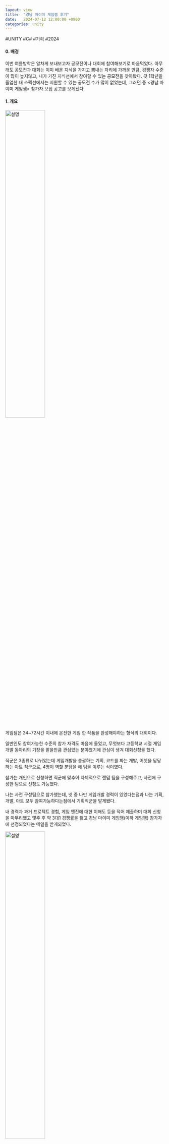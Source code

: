 ```yaml
---
layout: view
title:  "경남 마이미 게임잼 후기"
date:   2024-07-12 12:00:00 +0900
categories: unity
---
```

#UNITY #C# #기획 #2024

#### 0. 배경

이번 여름방학은 알차게 보내보고자 공모전이나 대회에 참여해보기로 마음먹었다. 아무래도 공모전과 대회는 이미 배운 지식을 가지고 뽐내는 자리에 가까운 만큼, 경쟁자 수준이 많이 높지않고, 내가 가진 지식선에서 참여할 수 있는 공모전을 찾아봤다. 갓 1학년을 졸업한 내 스펙선에서는 지원할 수 있는 공모전 수가 많이 없었는데, 그러던 중 <경남 마이미 게임잼> 참가자 모집 공고를 보게됐다.



#### 1. 개요

<img src="{{ site.baseurl }}/assets/m1.png" alt="설명" style="width:50%; height:auto;">

게임잼은 24~72시간 이내에 온전한 게임 한 작품을 완성해야하는 형식의 대회이다.

일반인도 참여가능한 수준의 참가 자격도 마음에 들었고, 무엇보다 고등학교 시절 게임 개발 동아리의 기장을 맡을만큼 관심있는 분야였기에 관심이 생겨 대회신청을 했다.

직군은 3종류로 나뉘었는데 게임개발을 총괄하는 기획, 코드를 짜는 개발, 어셋을 담당하는 아트 직군으로, 4명이 역할 분담을 해 팀을 이루는 식이였다.

참가는 개인으로 신청하면 직군에 맞추어 자체적으로 랜덤 팀을 구성해주고, 사전에 구성한 팀으로 신청도 가능했다.

나는 사전 구성팀으로 참가했는데, 넷 중 나만 게임개발 경력이 있었다는점과 나는 기획, 개발, 아트 모두 참여가능하다는점에서 기획직군을 맡게됐다.

내 경력과 과거 프로젝트 경험, 게임 엔진에 대한 이해도 등을 적어 제출하며 대회 신청을 마무리했고 몇주 후 약 3대1 경쟁률을 뚫고 경남 마이미 게임잼(이하 게임잼) 참가자에 선정되었다는 메일을 받게되었다.

<img src="{{ site.baseurl }}/assets/m2.png" alt="설명" style="width:50%; height:auto;">

오리엔테이션 내용을 요약하면 다음과 같았다.

1. 게임 주제는 대회 1주일전에 공개
2. 게임 개발은 대회장 현장에서만 가능
3. 게임 개발은 48시간 동안만 진행
4. 아트 어셋은 사전에 그려올수 없음

<img src="{{ site.baseurl }}/assets/m3.png" alt="설명" style="width:50%; height:auto;">

심사기준은 다음과 같았다. 나는 보통 게임 개발하면 완성도와 구현정도를 중점적으로 볼 것이라 예상했으나, 기획, 개발, 아트부분 점수가 균일하게 분배되어있는것은 물론, 아이디어 구현, 재미요소등 예상치 못한 부분이 평가대상이였는데, 게임개발이라는 분야 안에는 오직 ‘개발’ 만 있을거라 생각했던 내 자신을 반성했다.

그렇게 시간이 지나고, 대회 일주일 전 드디어 주제가 발표됐다.

<img src="{{ site.baseurl }}/assets/m4.png" alt="설명" style="width:50%; height:auto;">

주제는 “MOVE”. 작년 2023 경남 게임잼 주제가 ‘가야 유물’ 이였던것에 비해 주제가 많이 자유로워졌다.



#### 2. 대회 전

주제가 공개되자마자 우리팀은 모여서 기획회의를 시작했다.

<img src="{{ site.baseurl }}/assets/m5.png" alt="설명" style="width:50%; height:auto;">

처음에는 주먹구구식으로 구글 공유문서에 브레인스토밍을 하면서 시작했는데, 게임의 외곽이 잡혀가면 갈수록 신경써야하는 내용이 점점 더 많아졌고, Notion플랫폼을 활용해 필요한 정보를 모으기 시작했다.

<img src="{{ site.baseurl }}/assets/m6.png" alt="설명" style="width:50%; height:auto;">

우리팀은 MOVE의 이동 성질 -> 동력 -> 무한동력으로 의미를 확장시켰고, 무한동력 이외에도 MOVE의 사전적 의미인 "이주하다", "감동을 주다"등의 요소를 넣었다.

> *move, 움직일 동. 주인공은 최종목표인 무한동력을 향해 움직입니다*
>
> *또, 추위를 피하고 주변 위험 요소에서 벗어나기 위해 끊임없이 몸을 움직여야 한다는 점 또한 확인할 수 있습니다.*
>
> *'이주하다'라는 뜻의 move도 게임에 담았는데요, 경남이는 새로운 행성으로 이주를 가능케 하기위해 무한동력을 꿈꿉니다.*
>
> *move에는 '행동하다, 판단하다'라는 뜻 도 존재합니다. 극한의 상황속 플레이어는 수많은 판단을 내려야합니다. 또, 암울한 현실속 결국 목표를 이뤄내는 스토리구조를 통해 "절망적인 상황에서 포기하지 않고 움직여라" 라는 메세지를 전달하고자 했습니다.*
>
> *마지막으로 move는 '감동을 일으키다'라는 뜻도 가지고있는데요, 신물질 GN의 발견과 최종 결말까지의 과정이 일련의 스토리로 구성되어 있어 게임을 통해 감동을 선사하고자 했습니다.*

*실제 대본 내용*

이후로 계속된 비대면 회의를 통해 게임 요소, 캐릭터 설정, 그래픽 컨셉, 게임 특징등을 마저 구상했고, 자세한 내용은<br>

- [게임 세부 기획](https://docs.google.com/document/d/1eX8npd2ohdhRn7GtCmHqk86F9yTWo55h7Q8OWi-bLLE/edit)

- [게임잼 잼보드](https://docs.google.com/document/d/1u1R-FwE4aGDh1XEYca6M1CJLcCoeNp_xwpMGVVJf3IA/edit) 

에서 확인할 수 있다.



#### 3. 대회 중

게임잼 시작인 7월 12일 전날인 11일부터 서울에서 기차를 타고 창원중앙역으로 내려왔다. 

하루가 지나고, 대회는 오후 4시에 입장이 가능하니 조원끼리는 근처 카페에서 3시까지 집결하기로 했다.

<img src="{{ site.baseurl }}/assets/m7.png" alt="설명" style="width:50%; height:auto;">

대회에 입장하니 기념품 키드와 함께 팀명과 이름이 세겨진 목걸이를 받았다

<img src="{{ site.baseurl }}/assets/m8.png" alt="설명" style="width:50%; height:auto;">

우리 팀명은 "HICE&D", 줄여서 HICED 였는데, 홍익대 컴퓨터공학과 3명, 시각디자인과 1명을 포함한 팀이기에 **H**ong**I**k **C**omputer **E**ngineering & **C**ommunication **D**esign의 약자를 사용했다.

대회장은 넓고 쾌적했는데, 지어진지 얼마 안된듯한 빌딩 안에서 대회를 진행하게됐다. 화장실도 무지깨끗했고, 한쪽에는 무제한 간식이 제공되는 스낵바도 준비돼있었다. 규모가 상당히 컸는데, 대회장 중앙에는 5x5m 사이즈 정도의 대형 프로젝터도 설치돼있었다. 또, 중간중간에는 다양한 상품을 건 퀴즈대회도 준비돼있어, 참가자들이 대회를 편하게 즐길수있었다.

대회 외적인 이야기는 여기까지 하고, 대회는 팀장들의 기획 발표로 시작됐다. 우리팀의 발표순서는 11번, 15팀중 꽤 뒤순서였다. 시간이 흐르고 이윽교 내 차례가 되었고, 떨렸지만 자신있게 일어서 발표를 마쳤다.

발표를 마치고 나니 유니폼으로 환복 후 저녁먹는 시간을 가졌다.

저녁으로는 한솥도시락이 제공됐는데, 경기장 내부에서 먹으면서 다른 참가자들 아이디어에 대해 이야기를 나눴다. 하나같이 기발하고 참신한 아이디어밖에 없는것같아 약간 위축됐지만, 이제와서 주제를 바꿀수도 없는법이라 당당해지기로 했다.

또, 참가인원풀이 생각보다 다양했는데, 일반고 고등학생부터 마이스터고 고등학생 부터 네트워크쪽 현직자도 참가했다. 모두가 즐길수있는 대회가 이런거구나 싶었다.

저녁을 먹고 환복하고 나서부터는 드디어 본격적인 개발에 들어갔다.

미리 구상해온 업무들을 찬혁, 정현, 세은누나(이하 세은)에게 맡겼고, 나역시 8방향 이동, 피사체를 따라가는 카메라, 손전등 기능등을 개발하며 게임의 전반적인 틀을 잡아나가기 시작했다.

실시간 작업상황은 노션으로 공유했다.

자기 이름 아래 달린 작업을 하나씩 해치워나가다 보니 시간은 벌써 한시를 넘어갔다. 개발 시작 5시간이 경과했는데 대회장에있는 15팀중 어느팀도 쉬러가지 않았다. 이런 분위기속에서 더 열심히 개발하기 시작했고, 전체 프로젝트의 30%정도를 마친 채 6시가 되서야 잠시 눈을 붙이러 휴식장으로 이동했다. 

대회장에는 마땅한 침구류가 없어서 대츙 휴식장의 소파에 누워야한다. 하지만 6시에는 이런 소파도 만석이여서 메인 홀에있는 의자에 누워 잠을 청했다.

햇살에 눈이 떠져 시간을 보니 9시였다.

아침으로 제공받는 도시락을 받아 대회장안으로 이동하고, 어제와같이 노트북을 열어 개발을 시작했다.

둘째날도 첫째날과 크게 다르지 않았다.

계속 자기 이름 아래있는 업무를 해나갔고, 팀원들이 가끔 도움을 요청하면 옆에 가서 도와주곤 했다.

우리는 유니티 버전 컨트롤을 활용해 협업했는데, 중간중간 소프트웨어 오류로 자꾸 각자 개발한 내용이 덮어씌워지기 하는 불상사를 빼면 안정적으로 개발해나갔다.

그렇게 마지막날의 저녁이 다가오고, 우리팀은 개발에 박차를 가하기 시작했다.

2일차에 개발한 내용으로는 맵 이동 스크립트, 몬스터 3종, 인벤토리가 있다.

- 박쥐 - 캐릭터가 손전등을 비추면 사라진다

- 고양이 - 캐릭터에게 달려들때 타이밍을 맞춰 shift키를 누르면 방어할수있다

- 눈깔귀신: 계속 쏘는 레이저를 피해야한다

와 같은 기믹을 추가했고, 플레이어 주변에 지속적으로 소환되게해 게임 난이도를 조절했다.

그렇게 무난하게 흘러가나 했지만, 마지막날 밤이 되서 멘토분들이 조언해주시러 대회장을 방문하셔서 최종 개발 전 멘토분들의 조언을 듣게됐는데, 그렇게 듣게된 멘토분들의 조언은 혹평밖에 없었다.

완성도부터 몰입력도 떨어졌다고 말씀하셨다. 또, 시연시간이 3분도 안되는 게임잼 평가방식상 스토리라인이 있고, 수집 재미를 강조한 우리 게임은 경쟁력이 없다고 판단하신것이다.

이에 우리는 모두 멘탈붕괴 상태에 빠졌다. 하지만 그것도 잠시, 아직 대회 종료까지는 약 12시간이 남아있었기에 긴급 회의에 돌입한다.

좌절과 자책에 빠진 조원들을 위로하며 내린 결론은 다음과 같았다.

1. 게임을 아예 갈아엎기는 이미 늦었다
2. 짧은시간안에 승부를 볼수있도록 여러가지 기믹을 넣자
3. 튜토리얼을 만들어 플레이어가 조작에 익숙해질수 있게한다.

이런 결정을 한 이후로 우리는 빠르게 움직였다.

몬스터 기믹을 강화했고, 다소 루즈했던 수집 템포를 아주 빠르게 바꿨다. 하지만 우리 게임의 정체성이였던 수집과 조합의 재미는 버리지 않았다. 단지 게임속도를 빠르게 했을뿐.

또, 멘토분께서 포스트 프로세싱에 대해 조언을 주셨었는데, 포스트 프로세싱이란 게임화면에 효과를 입히는것으로, 확실히 효과를 입히고 나니 게임이 훨씬 더 멋있어졌다.

이렇게 남은 12시간을 불태우고 나니, 게임잼이 끝나있었다.



#### 4. 대회 후

게임잼이 끝난 후에는 잠깐 쉬는시간을 가지고, 완성된 게임을 시연하는 자리가 바로 열렸다. 팀당 한명이 대표로 소개를 하게되어 내가 노트북 앞에 섰다. 시간이 조금 흐르자 큰 회사의 높으신분들이 차례대로 입장하셨는데, 역시 엄청나게 떨렸지만 완성한 게임에는 자신이 있었기에 자신감을 가지고 소개해나갔다.

심사위원분들이 나머지 작품을 둘러보는동안 다른 참가자들에게 우리게임을 몇번 선보였는데, 다들 반응이 좋아 뿌듯했다.

심사결과가 발표되고, 아쉽게도 이번 게임잼에서 수상하지는 못했다. 1,2,3등 모두 참신한 아이디어와 단기간 임팩트가 매우 컸기때문에 심사결과에 이의는 없었다.

대회가 완전히 종료되고 내가 살면서 이렇게 열심히 코딩을 해본적이 있나? 라는 생각을 해봤다. 끝나고 든 기분은 허탈하다도 아니라 오히려 기분이 좋았다. 2박3일동안 내가 정말 좋아하는일을 죽어라 열심히 해봤고, 부끄럽지않은 훌륭한 결과물을 만들어냈다는 사실 자체만으로 뿌듯했다. 정말 좋은 경험을 했다 생각하며, 본가로 가는 기차에 올라탔다.



#### 5. 대회 후기 및 느낀점

- **대회를 준비할때는 대회 성격에 맞는 기획이 필수다**
  - 우리가 게임의 정체성인 수집과 조합, 스토리는 이 대회에는 너무 맞지 않는 장르였다. 짧은 시간내에 임팩트를 남겨야했던 대회 구조상 다른 장르를 기획했으면 어땠을까 라는 아쉬움이 남는다.
- **기획자도 개발, 아트를 어느정도 이해해야한다**
  - 처음으로 단독 기획자로 프로젝트를 진행해봤는데, 업무 분배와 난이도 예측 면에서 개발, 디자인에 대한 사전지식과 더불어 팀원에 대한 이해도 있어야했다.
- **계획은 항상 지연을 염두해둬라**
- **소통을 명확히 하지않으면 각자 다른 내용을 상상한다.** 
  - 이를 방지하기 위해 내가 생각하는 이미지를 보여주거나, 오해의 여지가 없는 문장을 사용해야한다. 그것보다도, 업계에서 통용하는 단어의 정확한 정의를 아는것도 중요하다 느꼈다.
